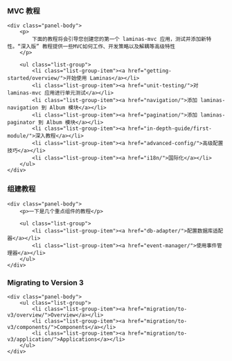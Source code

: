 <div class="panel panel-primary">
    <div class="panel-heading">
        <h3 class="panel-title">MVC 教程</h3>
    </div>

    <div class="panel-body">
        <p>
            下面的教程将会引导您创建您的第一个 laminas-mvc 应用，测试并添加新特性。“深入版” 教程提供一些MVC如何工作、开发策略以及解耦等高级特性
        </p>

        <ul class="list-group">
            <li class="list-group-item"><a href="getting-started/overview/">开始使用 Laminas</a></li>
            <li class="list-group-item"><a href="unit-testing/">对 laminas-mvc 应用进行单元测试</a></li>
            <li class="list-group-item"><a href="navigation/">添加 laminas-navigation 到 Album 模块</a></li>
            <li class="list-group-item"><a href="pagination/">添加 laminas-paginator 到 Album 模块</a></li>
            <li class="list-group-item"><a href="in-depth-guide/first-module/">深入教程</a></li>
            <li class="list-group-item"><a href="advanced-config/">高级配置技巧</a></li>
            <li class="list-group-item"><a href="i18n/">国际化</a></li>
        </ul>
    </div>
</div>

<div class="panel panel-info">
    <div class="panel-heading">
        <h3 class="panel-title">组建教程</h3>
    </div>

    <div class="panel-body">
        <p>一下是几个重点组件的教程</p>

        <ul class="list-group">
            <li class="list-group-item"><a href="db-adapter/">配置数据库适配器</a></li>
            <li class="list-group-item"><a href="event-manager/">使用事件管理器</a></li>
        </ul>
    </div>
</div>

<div class="panel panel-info">
    <div class="panel-heading">
        <h3 class="panel-title">Migrating to Version 3</h3>
    </div>

    <div class="panel-body">
        <ul class="list-group">
            <li class="list-group-item"><a href="migration/to-v3/overview/">Overview</a></li>
            <li class="list-group-item"><a href="migration/to-v3/components/">Components</a></li>
            <li class="list-group-item"><a href="migration/to-v3/application/">Applications</a></li>
        </ul>
    </div>
</div>
